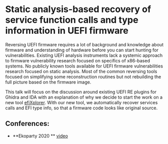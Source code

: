 # Static analysis-based recovery of service function calls and type information in UEFI firmware
Reversing UEFI firmware requires a lot of background and knowledge about firmware and understanding of hardware before you can start hunting for vulnerabilities. Existing UEFI analysis instruments lack a systemic approach to firmware vulnerability research focused on specifics of x86-based systems. No publicly known tools available for UEFI firmware vulnerabilities research focused on static analysis. Most of the common reversing tools focused on simplifying some reconstruction routines but not rebuilding the full picture based on the firmware image.

This talk will focus on the discussion around existing UEFI RE plugins for Ghidra and IDA with an explanation of why we decide to start the work on a new tool [efiXplorer](https://github.com/binarly-io/efiXplorer). With our new tool, we automatically recover services calls and EFI type info, so that a firmware code looks like original source.

## Conferences:
* **Ekoparty 2020 ** [video](https://www.youtube.com/watch?v=rK0tmVa19ME)

